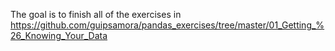 The goal is to finish all of the exercises in https://github.com/guipsamora/pandas_exercises/tree/master/01_Getting_%26_Knowing_Your_Data
